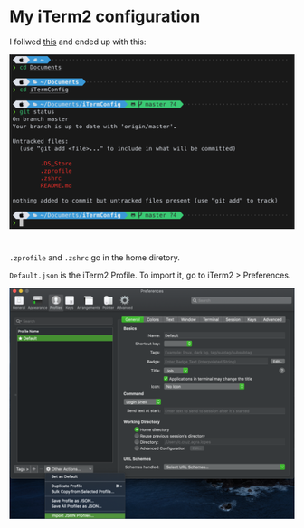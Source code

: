 # My iTerm2 configuration

I follwed [this](https://gist.github.com/kevin-smets/8568070) and ended up with this:

![Screenshot](/Screenshot.png)

#

`.zprofile` and `.zshrc` go in the home diretory.

`Default.json` is the iTerm2 Profile. To import it, go to iTerm2 > Preferences.

![iTerm2 Preferences](/iTerm2_Preferences.png)
